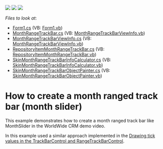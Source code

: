 <!-- default badges list -->
![](https://img.shields.io/endpoint?url=https://codecentral.devexpress.com/api/v1/VersionRange/128619795/13.1.4%2B)
[![](https://img.shields.io/badge/Open_in_DevExpress_Support_Center-FF7200?style=flat-square&logo=DevExpress&logoColor=white)](https://supportcenter.devexpress.com/ticket/details/E3760)
[![](https://img.shields.io/badge/📖_How_to_use_DevExpress_Examples-e9f6fc?style=flat-square)](https://docs.devexpress.com/GeneralInformation/403183)
<!-- default badges end -->
<!-- default file list -->
*Files to look at*:

* [Form1.cs](./CS/Form1.cs) (VB: [Form1.vb](./VB/Form1.vb))
* [MonthRangeTrackBar.cs](./CS/MonthRangeControl/MonthRangeTrackBar.cs) (VB: [MonthRangeTrackBarViewInfo.vb](./VB/MonthRangeControl/MonthRangeTrackBarViewInfo.vb))
* [MonthRangeTrackBarViewInfo.cs](./CS/MonthRangeControl/MonthRangeTrackBarViewInfo.cs) (VB: [MonthRangeTrackBarViewInfo.vb](./VB/MonthRangeControl/MonthRangeTrackBarViewInfo.vb))
* [RepositoryItemMonthRangeTrackBar.cs](./CS/MonthRangeControl/RepositoryItemMonthRangeTrackBar.cs) (VB: [RepositoryItemMonthRangeTrackBar.vb](./VB/MonthRangeControl/RepositoryItemMonthRangeTrackBar.vb))
* [SkinMonthRangeTrackBarInfoCalculator.cs](./CS/MonthRangeControl/SkinMonthRangeTrackBarInfoCalculator.cs) (VB: [SkinMonthRangeTrackBarInfoCalculator.vb](./VB/MonthRangeControl/SkinMonthRangeTrackBarInfoCalculator.vb))
* [SkinMonthRangeTrackBarObjectPainter.cs](./CS/MonthRangeControl/SkinMonthRangeTrackBarObjectPainter.cs) (VB: [SkinMonthRangeTrackBarObjectPainter.vb](./VB/MonthRangeControl/SkinMonthRangeTrackBarObjectPainter.vb))
<!-- default file list end -->
# How to create a month ranged track bar (month slider)


<p>This example demonstrates how to create a month ranged track bar like MonthSlider in the WorldWide CRM demo video.</p><p>In this example used a similar approach implemented in the <a href="https://www.devexpress.com/Support/Center/p/E3737">Drawing tick values in the TrackBarControl and RangeTrackBarControl</a>.</p>

<br/>


